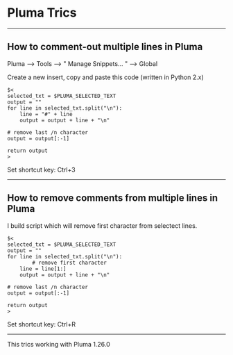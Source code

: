 

# Pluma Trics

----

## How to comment-out multiple lines in Pluma


Pluma --> Tools --> " Manage Snippets... " --> Global

Create a new insert, copy and paste this code (written in Python 2.x)


```
$<
selected_txt = $PLUMA_SELECTED_TEXT
output = "" 
for line in selected_txt.split("\n"):
    line = "#" + line
    output = output + line + "\n"
    
# remove last /n character
output = output[:-1]

return output
>

```

Set shortcut key:    Ctrl+3


----

## How to remove comments from multiple lines in Pluma

I build script which will remove first character from selectect lines.

```
$<
selected_txt = $PLUMA_SELECTED_TEXT
output = "" 
for line in selected_txt.split("\n"):
		# remove first character
    line = line[1:]
    output = output + line + "\n" 
    
# remove last /n character
output = output[:-1]

return output
>
```

Set shortcut key:    Ctrl+R

----

This trics working with Pluma 1.26.0